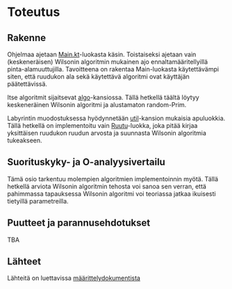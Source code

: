 # Toteutus

## Rakenne

Ohjelmaa ajetaan [Main.kt](../src/main/kotlin/Main.kt)-luokasta käsin. Toistaiseksi ajetaan vain (keskeneräisen) Wilsonin
algoritmin mukainen ajo ennaltamääritellyillä pinta-alamuuttujilla. Tavoitteena on rakentaa Main-luokasta käytettävämpi
siten, että ruudukon ala sekä käytettävä algoritmi ovat käyttäjän päätettävissä.

Itse algoritmit sijaitsevat [algo](../src/main/kotlin/algo)-kansiossa. Tällä hetkellä täältä löytyy keskeneräinen
Wilsonin algoritmi ja alustamaton random-Prim.

Labyrintin muodostuksessa hyödynnetään [util](../src/main/kotlin/util)-kansion mukaisia apuluokkia. Tällä hetkellä on
implementoitu vain [Ruutu](../src/main/kotlin/util/Ruutu.kt)-luokka, joka pitää kirjaa yksittäisen ruudukon ruudun
arvosta ja suunnasta Wilsonin algoritmia tukeakseen.

## Suorituskyky- ja O-analyysivertailu

Tämä osio tarkentuu molempien algoritmien implementoinnin myötä. Tällä hetkellä arviota Wilsonin algoritmin tehosta voi
sanoa sen verran, että pahimmassa tapauksessa Wilsonin algoritmi voi teoriassa jatkaa ikuisesti tietyillä parametreilla.

## Puutteet ja parannusehdotukset

TBA

## Lähteet

Lähteitä on luettavissa [määrittelydokumentista](./maarittely.md)
